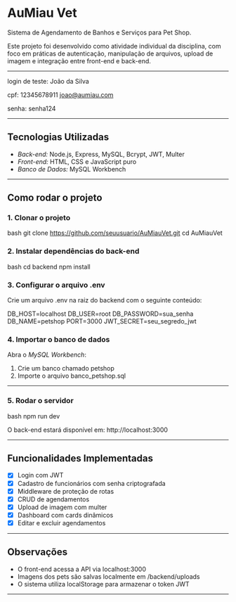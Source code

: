 # AuMiau Vet 

Sistema de Agendamento de Banhos e Serviços para Pet Shop.

Este projeto foi desenvolvido como atividade individual da disciplina, com foco em práticas de autenticação, manipulação de arquivos, upload de imagem e integração entre front-end e back-end.

---

login de teste:
João da Silva

cpf: 12345678911
joao@aumiau.com 

senha: senha124

---

## Tecnologias Utilizadas

- *Back-end:* Node.js, Express, MySQL, Bcrypt, JWT, Multer
- *Front-end:* HTML, CSS e JavaScript puro
- *Banco de Dados:* MySQL Workbench


---

## Como rodar o projeto

### 1. Clonar o projeto
bash
git clone https://github.com/seuusuario/AuMiauVet.git
cd AuMiauVet


### 2. Instalar dependências do back-end
bash
cd backend
npm install


### 3. Configurar o arquivo .env
Crie um arquivo .env na raiz do backend com o seguinte conteúdo:


DB_HOST=localhost
DB_USER=root
DB_PASSWORD=sua_senha
DB_NAME=petshop
PORT=3000
JWT_SECRET=seu_segredo_jwt


### 4. Importar o banco de dados
Abra o *MySQL Workbench*:

1. Crie um banco chamado petshop
2. Importe o arquivo banco_petshop.sql

---

### 5. Rodar o servidor
bash
npm run dev


O back-end estará disponível em: http://localhost:3000

---

## Funcionalidades Implementadas

- [x] Login com JWT
- [x] Cadastro de funcionários com senha criptografada
- [x] Middleware de proteção de rotas
- [x] CRUD de agendamentos
- [x] Upload de imagem com multer
- [x] Dashboard com cards dinâmicos
- [x] Editar e excluir agendamentos

---

## Observações
- O front-end acessa a API via localhost:3000
- Imagens dos pets são salvas localmente em /backend/uploads
- O sistema utiliza localStorage para armazenar o token JWT

---
